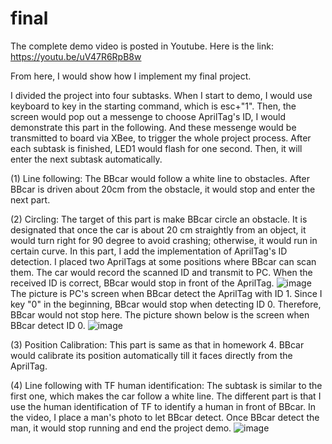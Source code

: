 # final
The complete demo video is posted in Youtube. Here is the link: https://youtu.be/uV47R6RpB8w

From here, I would show how I implement my final project.

I divided the project into four subtasks. When I start to demo, I would use keyboard to key in the starting command, which is esc+"1".
Then, the screen would pop out a messenge to choose AprilTag's ID, I would demonstrate this part in the following. And these messenge 
would be transmitted to board via XBee, to trigger the whole project process. After each subtask is finished, LED1 would flash for one 
second. Then, it will enter the next subtask automatically.

(1) Line following:
The BBcar would follow a white line to obstacles. After BBcar is driven about 20cm from the obstacle, it would stop and enter the 
next part.

(2) Circling:
The target of this part is make BBcar circle an obstacle. It is designated that once the car is about 20 cm straightly from an object, 
it would turn right for 90 degree to avoid crashing; otherwise, it would run in certain curve. In this part, I add the implementation 
of  AprilTag's ID detection. I placed two AprilTags at some positions where BBcar can scan them. The car would record the scanned ID 
and transmit to PC. When the received ID is correct, BBcar would stop in front of the AprilTag.
![image](https://user-images.githubusercontent.com/55796795/123085344-b4c3bc00-d454-11eb-9f5f-daa3ee535bc5.png)
The picture is PC's screen when BBcar detect the AprilTag with ID 1. Since I key "0" in the beginning, BBcar would stop when detecting 
ID 0. Therefore, BBcar would not stop here. The picture shown below is the screen when BBcar detect ID 0.
![image](https://user-images.githubusercontent.com/55796795/123085880-56e3a400-d455-11eb-8f41-7ee970aa8b3a.png)


(3) Position Calibration:
This part is same as that in homework 4. BBcar would calibrate its position automatically till it faces directly from the AprilTag.

(4) Line following with TF human identification:
The subtask is similar to the first one, which makes the car follow a white line. The different part is that I use the human 
identification of TF to identify a human in front of BBcar. In the video, I place a man's photo to let BBcar detect. Once BBcar detect 
the man, it would stop running and end the project demo.
![image](https://user-images.githubusercontent.com/55796795/123086176-b04bd300-d455-11eb-8b5a-8e34b308d7ba.png)

